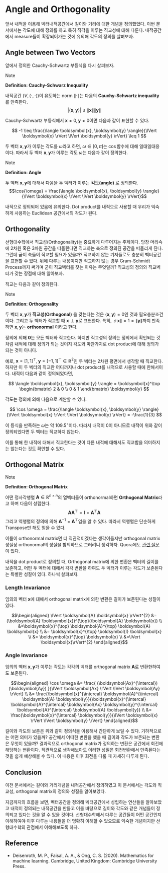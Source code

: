# Angle and Orthogonality

앞서 내적을 이용해 벡터내적공간에서 길이와 거리에 대한 개념을 정의했었다. 이번 문서에서는 각도에 대해 정의를 하고 특히 직각을 이루는 직교성에 대해 다룬다. 내적공간에서 measure들이 확장되어가는 것에 유의해 각도의 정의를 살펴보자.

## Angle between Two Vectors

앞에서 정의한 Cauchy-Schwartz 부등식을 다시 살펴보자.

> [!NOTE]
> **Definition: Cauchy-Schwarz Inequality**
> 
> 내적공간 $(V, \langle \cdot, \cdot \rangle)$이 유도하는 norm $\lVert \cdot \rVert$는 다음의 **Cauchy-Schwartz inequality** 를 만족한다.
> $$\lvert \langle \boldsymbol{x}, \boldsymbol{y} \rangle \rvert \leqslant \lVert \boldsymbol{x} \rVert \lVert \boldsymbol{y} \rVert$$

Cauchy-Schwartz 부등식에서 $\boldsymbol{x} \neq 0, \boldsymbol{y} \neq 0$이면 다음과 같이 표현할 수 있다.

$$
-1 \leq \frac{\langle \boldsymbol{x}, \boldsymbol{y} \rangle}{\lVert \boldsymbol{x} \rVert \lVert \boldsymbol{y} \rVert} \leq 1
$$

두 벡터 $\boldsymbol{x}, \boldsymbol{y}$가 이루는 각도를 $\omega$라고 하면, $\omega \in [0, \pi]$는 $\cos$함수에 대해 일대일대응이다. 따라서 두 벡터 $\boldsymbol{x}, \boldsymbol{y}$가 이루는 각도 $\omega$는 다음과 같이 정의한다.

> [!NOTE]
> **Definition: Angle**
>
> 두 벡터 $\boldsymbol{x}, \boldsymbol{y}$에 대해서 다음을 두 벡터가 이루는 **각도(angle)** 로 정의한다.
> $$\cos{\omega} = \frac{\langle \boldsymbol{x}, \boldsymbol{y} \rangle}{\lVert \boldsymbol{x} \rVert \lVert \boldsymbol{y} \rVert}$$

내적으로 정의되어 있음에 유의한다. Dot product를 내적으로 사용할 때 우리가 익숙하게 사용하는 Euclidean 공간에서의 각도가 된다.

## Orthogonality

선형대수학에서 직교성(Orthogonality)는 중요하게 다루어지는 주제이다. 당장 머리속에 2차원 혹은 3차원 공간을 떠올린다면 직교하는 축으로 정의된 공간을 떠올리게 된다. 그런데 굳이 축들이 직교할 필요가 있을까? 직교하지 않는 기저들로도 충분히 벡터공간을 표현할 수 있다. 뒤에 다루는 내용이지만 직교하지 않는 경우 Gram-Schmidt Process까지 써가며 굳이 직교벡터를 찾는 이유는 무엇일까? 직교성의 정의와 직교벡터가 갖는 장점에 대해 알아보자.

직교는 다음과 같이 정의된다.

> [!NOTE]
> **Definition: Orthogonality**
>
> 두 벡터 $\boldsymbol{x}, \boldsymbol{y}$가 **직교성(Orthogonal)** 을 갖는다는 것은 $\langle \boldsymbol{x}, \boldsymbol{y} \rangle = 0$인 것과 필요충분조건이다. 그리고 두 벡터가 직교할 때 $\boldsymbol{x} \perp \boldsymbol{y}$로 표현한다. 특히, $\lVert \boldsymbol{x} \rVert = 1 = \lVert \boldsymbol{y} \rVert$까지 만족하면 $\boldsymbol{x}, \boldsymbol{y}$는 **orthonormal** 이라고 한다.

정의에 의해 $\boldsymbol{0}$는 모든 벡터와 직교한다. 하지만 직교성의 정의는 정의에서 확인되는 것처럼 내적에 대해 정의가 되는 것이지 각도와 마찬가지로 dot product에 대해 정의가 되는 것이 아니다. 

예로, $\boldsymbol{x} = [1, 1]^\top, \boldsymbol{y} = [-1, 1]^\top \in \mathbb{R}^2$인 두 벡터는 2차원 평면에서 생각할 때 직교한다. 하지만 이 두 벡터의 직교란 어디까지나 dot product를 내적으로 사용할 때에 한해서이다. 내적이 다음과 같이 정의되었다면,

$$
\langle \boldsymbol{x}, \boldsymbol{y} \rangle = \boldsymbol{x}^\top
\begin{bmatrix}
2 & 0 \\
0 & 1
\end{bmatrix}
\boldsymbol{y}
$$

각도는 정의에 의해 다음으로 계싼할 수 있다.

$$
\cos \omega = \frac{\langle \boldsymbol{x}, \boldsymbol{y} \rangle}{\lVert \boldsymbol{x} \rVert \lVert \boldsymbol{y} \rVert} = -\frac{1}{3}
$$

이 등식을 만족하는 $\omega$는 약 $109.5^\circ$이다. 따라서 내적이 0이 아니므로 내적이 위와 같이 정의되었다면 두 벡터는 직교하지 않는다.

이를 통해 한 내적에 대해서 직교한다는 것이 다른 내적에 대해서도 직교함을 의미하지는 않는다는 것도 확인할 수 있다.

## Orthogonal Matrix

> [!NOTE]
> **Definition: Orthogonal Matrix**
>
> 어떤 정사각행렬 $\boldsymbol{A} \in \mathbb{R}^{n \times n}$의 열벡터들이 orthonormal하면 **Orthogonal Matrix**라고 하며 다음이 성립한다.
> $$\boldsymbol{A}\boldsymbol{A}^\top = \boldsymbol{I} = \boldsymbol{A}^\top \boldsymbol{A}$$
> 그리고 역행렬의 정의에 의해 $\boldsymbol{A}^{-1} = \boldsymbol{A}^\top$임을 알 수 있다. 따라서 역행렬은 단순하게 Transpose만 해도 얻을 수 있다.

이름이 orthonormal matrix면 더 직관적이겠다는 생각이들지만 orthogonal matrix성질상 orthonormal의 성질을 함의하므로 그러려니 생각하자. Quora에도 [관련 질문](https://www.quora.com/Why-don-t-we-call-orthogonal-matrix-just-orthonormal-matrix-if-its-columns-rows-are-orthonormal#:~:text=Because%20in%20LA%2C%20the%20word,an%20orthonormal%20set%20of%20vectors.&text=Why%20does%20a%20matrix%20have,to%20get%20an%20inverse%20matrix%3F)이 있다.

내적을 dot product로 정의할 때, Orthogonal matrix에 의한 변환은 벡터의 길이를 보존하고, 어떤 두 벡터에 대해서 각각 변환을 하여도 두 벡터가 이루는 각도가 보존된다는 특별한 성질이 있다. 하나씩 살펴보자.

### Length Invariance

임의의 벡터 $\boldsymbol{x}$에 대해서 orthogonal matrix에 의한 변환은 길이가 보존된다는 성질이 있다.

$$\begin{aligned} \lVert \boldsymbol{A} \boldsymbol{x} \rVert^{2} &= (\boldsymbol{A} \boldsymbol{x})^{\top}(\boldsymbol{A} \boldsymbol{x}) \\ &=\boldsymbol{x}^{\top} \boldsymbol{A}^{\top} \boldsymbol{A} \boldsymbol{x} \\ &= \boldsymbol{x}^{\top} \boldsymbol{I} \boldsymbol{x} \\ &= \boldsymbol{x}^{\top} \boldsymbol{x} \\ &=\lVert \boldsymbol{x}\rVert^{2} \end{aligned}$$

### Angle Invariance

임의의 벡터 $\boldsymbol{x}, \boldsymbol{y}$가 이루는 각도는 각각의 벡터를 orthogonal matrix $\boldsymbol{A}$로 변환한하여도 보존된다.

$$\begin{aligned} \cos \omega &= \frac{ (\boldsymbol{Ax}^{\intercal}) (\boldsymbol{Ay}) }{\lVert \boldsymbol{Ax} \rVert \lVert \boldsymbol{Ay} \rVert} \\ &= \frac{\boldsymbol{x}^{\intercal} \boldsymbol{A}^{\intercal} \boldsymbol{A} \boldsymbol{y}}{\boldsymbol{x}^{\intercal} \boldsymbol{A}^{\intercal} \boldsymbol{Ax} \boldsymbol{y}^{\intercal} \boldsymbol{A}^{\intercal} \boldsymbol{A} \boldsymbol{y}} \\ &= \frac{\boldsymbol{x}^{\intercal} \boldsymbol{y}}{\lVert \boldsymbol{x} \rVert \lVert \boldsymbol{y} \rVert} \end{aligned}$$

길이와 각도의 보존은 위와 같이 정의식을 이용해서 간단하게 보일 수 있다. 기하적으로는 어떤 의미가 있을까? 공간에서 어떠한 변환을 했을 때 길이와 각도가 보존되는 변환은 무엇이 있을까? 결과적으로 orthogonal matrix가 정의하는 변환은 공간에서 회전에 해당하는 변환이다. 직관적으로 생각해보아도 이러한 성질은 회전변환에서 만족된다는 것을 쉽게 예상해볼 수 있다. 이 내용은 이후 회전을 다룰 때 자세히 다루게 된다.

## Conclusion

이전 문서에서는 길이와 거리개념을 내적공간에서 정의하였고 이 문서에서는 각도와 직교성, orthogonal matrix의 정의와 성질을 알아보았다. 

지금까지의 흐름을 보면, 벡터공간을 정의해 벡터공간에서 성립하는 연산들을 알아보았고 내적이 정의되는 내적공간을 만들고 이를 바탕으로 길이와 각도와 같은 개념들이 정의되고 있다는 것을 알 수 있을 것이다. 선형대수학에서 다루는 공간들이 어떤 공간인지 이해하여야 이후 다루는 내용들을 더 명확히 이해할 수 있으므로 익숙한 개념이지만 선형대수학의 관점에서 이해해보도록 하자.

## Reference

* Deisenroth, M. P., Faisal, A. A., & Ong, C. S. (2020). Mathematics for machine learning. Cambridge, United Kingdom: Cambridge University Press.
